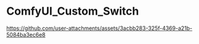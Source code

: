 # ComfyUI_Custom_Switch



https://github.com/user-attachments/assets/3acbb283-325f-4369-a21b-5084ba3ec6e8


